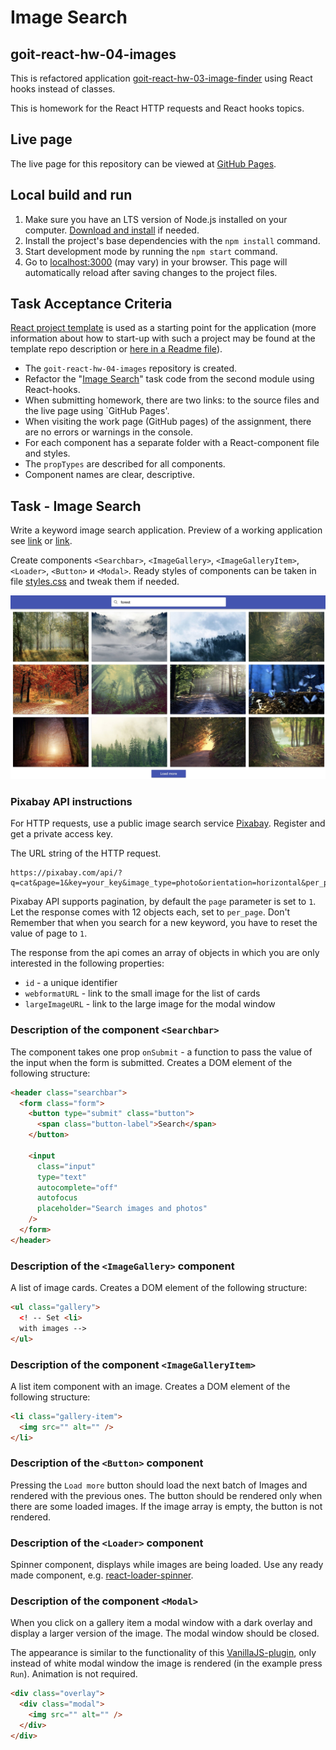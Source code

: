 # Image Search

## goit-react-hw-04-images

This is refactored application [goit-react-hw-03-image-finder](https://github.com/oleksandr-romashko/goit-react-hw-03-image-finder) using React hooks instead of classes.

This is homework for the React HTTP requests and React hooks topics.

## Live page

The live page for this repository can be viewed at [GitHub Pages](https://oleksandr-romashko.github.io/goit-react-hw-03-image-finder/).

## Local build and run

  1. Make sure you have an LTS version of Node.js installed on your computer. [Download and install](https://nodejs.org/en/) if needed.
  1. Install the project's base dependencies with the `npm install` command.
  1. Start development mode by running the `npm start` command.
  2. Go to [localhost:3000](http://localhost:3000/) (may vary) in your browser. This page will automatically reload after saving changes to the project files.

## Task Acceptance Criteria

[React project template](https://github.com/goitacademy/react-homework-template/blob/main/README.en.md) is used as a starting point for the application (more information about how to start-up with such a project may be found at the template repo description or [here in a Readme file](./assets/README.project-template.en.md)).

  * The `goit-react-hw-04-images` repository is created.
  * Refactor the "[Image Search](https://github.com/oleksandr-romashko/goit-react-hw-03-image-finder)" task code from the second module using React-hooks.
  * When submitting homework, there are two links: to the source files and the live page using `GitHub Pages'.
  * When visiting the work page (GitHub pages) of the assignment, there are no errors or warnings in the console.
  * For each component has a separate folder with a React-component file and styles.
  * The `propTypes` are described for all components.
  * Component names are clear, descriptive.

## Task - Image Search

Write a keyword image search application. Preview of a working application see [link](./assets/task/image-finder-example.mp4) or [link](https://drive.google.com/file/d/1oXCGyiq4uKwW0zzraZLKk4lh3voBlBzZ/view?usp=sharing).

Create components `<Searchbar>`, `<ImageGallery>`, `<ImageGalleryItem>`, `<Loader>`, `<Button>` и `<Modal>`. Ready styles of components can be taken in file [styles.css](./assets/task/styles.css) and tweak them if needed.

<p align="center">
  <img max-width="960" src="./assets/task/image-finder-component-preview.jpg" alt="component preview">
</p>

### Pixabay API instructions

For HTTP requests, use a public image search service [Pixabay](https://pixabay.com/api/docs/). Register and get a private access key.

The URL string of the HTTP request.

```
https://pixabay.com/api/?q=cat&page=1&key=your_key&image_type=photo&orientation=horizontal&per_page=12
```

Pixabay API supports pagination, by default the `page` parameter is set to `1`. Let the response comes with 12 objects each, set to `per_page`. Don't Remember that when you search for a new keyword, you have to reset the value of page to `1`.

The response from the api comes an array of objects in which you are only interested in the following properties:

  * `id` - a unique identifier
  * `webformatURL` - link to the small image for the list of cards
  * `largeImageURL` - link to the large image for the modal window

### Description of the component `<Searchbar>`

The component takes one prop `onSubmit` - a function to pass the value of the input when the form is submitted. Creates a DOM element of the following structure:

```html
<header class="searchbar">
  <form class="form">
    <button type="submit" class="button">
      <span class="button-label">Search</span>
    </button>

    <input
      class="input"
      type="text"
      autocomplete="off"
      autofocus
      placeholder="Search images and photos"
    />
  </form>
</header>
```

### Description of the `<ImageGallery>` component

A list of image cards. Creates a DOM element of the following structure:

```html
<ul class="gallery">
  <! -- Set <li>
  with images -->
</ul>
```

### Description of the component `<ImageGalleryItem>`

A list item component with an image. Creates a DOM element of the following structure:

```html
<li class="gallery-item">
  <img src="" alt="" />
</li>
```

### Description of the `<Button>` component

Pressing the `Load more` button should load the next batch of Images and rendered with the previous ones. The button should be rendered only when there are some loaded images. If the image array is empty, the button is not rendered.

### Description of the `<Loader>` component

Spinner component, displays while images are being loaded. Use any ready made component, e.g. [react-loader-spinner](https://github.com/mhnpd/react-loader-spinner).

### Description of the component `<Modal>`

When you click on a gallery item a modal window with a dark overlay and display a larger version of the image. The modal window should be closed.

The appearance is similar to the functionality of this [VanillaJS-plugin](https://basiclightbox.electerious.com/), only instead of white modal window the image is rendered (in the example press `Run`). Animation is not required.

```html
<div class="overlay">
  <div class="modal">
    <img src="" alt="" />
  </div>
</div>
```
